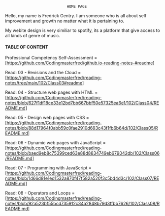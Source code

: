                                 HOME PAGE

Hello, my name is Fredrick Gentry.
I am someone who is all about self improvement and growth no matter what it is pertaining to.

My webite design is very similiar to spotify, its a platform that give access to all kinds of genre of music.


#### TABLE OF CONTENT


Professional Competency Self-Assessment = [https://github.com/Codingmasterfred/github.io-reading-notes-#readme]

Read: 03 - Revisions and the Cloud = [https://github.com/Codingmasterfred/reading-notes/tree/main/102/Class03#readme]

Read: 04 - Structure web pages with HTML = [https://github.com/Codingmasterfred/reading-notes/blob/627f1df18ce33e12bd7bb667bbf50e57325ea6e1/102/Class04/README.md]

Read: 05 - Design web pages with CSS = [https://github.com/Codingmasterfred/reading-notes/blob/88d17964f0abb59c0fae2910d693c43f1fb6b64d/102/Class05/README.md]

Read: 06 - Dynamic web pages with JavaScript = [https://github.com/Codingmasterfred/reading-notes/blob/baed9eb8c75399ced63e88d8834749eb679042db/102/Class06/README.md]

Read: 07 - Programming with JavaScript = [https://github.com/Codingmasterfred/reading-notes/blob/1d66d81e1ed1532a870f47f582a520f3c5bd4d3c/102/Class07/README.md]

Read: 08 - Operators and Loops = [https://github.com/Codingmasterfred/reading-notes/blob/92a523bf55bcd735912c34a2848b79d3ffbb7626/102/Class08/README.md]
